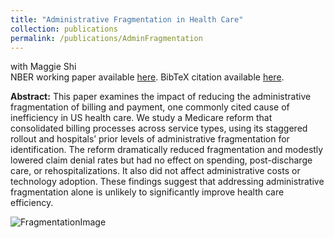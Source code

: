 ```yaml
---
title: "Administrative Fragmentation in Health Care"
collection: publications
permalink: /publications/AdminFragmentation
---
```

with Maggie Shi<br>
NBER working paper available [here](https://rileyleague.github.io/files/w33863.pdf). BibTeX citation available [here](https://rileyleague.github.io/bibfiles/league2025administrative.md).

**Abstract:** This paper examines the impact of reducing the administrative fragmentation of billing and payment, one commonly cited cause of inefficiency in US health care. We study a Medicare reform that consolidated billing processes across service types, using its staggered rollout and hospitals’ prior levels of administrative fragmentation for identification. The reform dramatically reduced fragmentation and modestly lowered claim denial rates but had no effect on spending, post-discharge care, or rehospitalizations. It also did not affect administrative costs or technology adoption. These findings suggest that addressing administrative fragmentation alone is unlikely to significantly improve health care efficiency.

![FragmentationImage](https://rileyleague.github.io/images/reduce_admin_frag.png)
